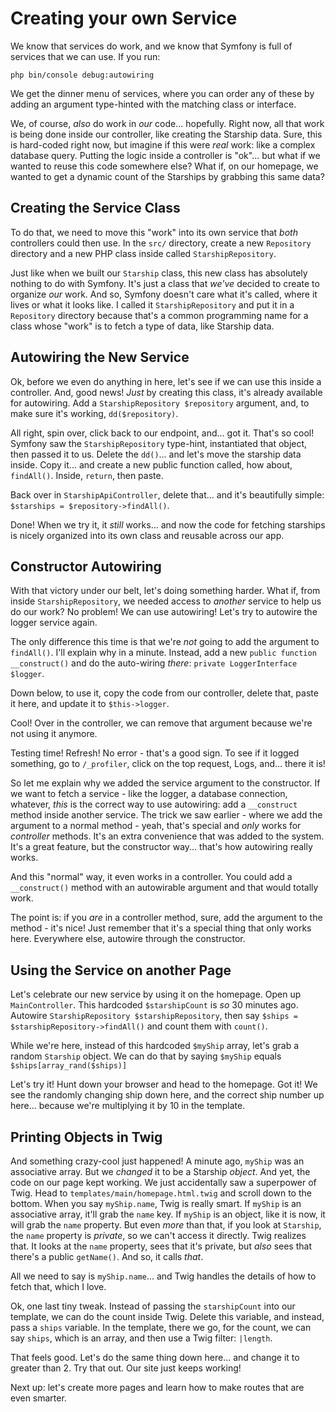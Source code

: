 # Creating your own Service

We know that services do work, and we know that Symfony is full of services
that we can use. If you run:

```terminal
php bin/console debug:autowiring
```

We get the dinner menu of services, where you can order any of these by adding
an argument type-hinted with the matching class or interface.

We, of course, *also* do work in *our* code... hopefully. Right now, all that work
is being done inside our controller, like creating the Starship data. Sure, this
is hard-coded right now, but imagine if this were *real* work: like a complex database
query. Putting the logic inside a controller is "ok"... but what if we wanted
to reuse this code somewhere else? What if, on our homepage, we wanted to get a
dynamic count of the Starships by grabbing this same data?

## Creating the Service Class

To do that, we need to move this "work" into its own service that *both* controllers
could then use. In the `src/` directory, create a new `Repository` directory and
a new PHP class inside called `StarshipRepository`.

Just like when we built our `Starship` class, this new class has absolutely nothing
to do with Symfony. It's just a class that *we've* decided to create to organize
*our* work. And so, Symfony doesn't care what it's called, where it lives or what
it looks like. I called it `StarshipRepository` and put it in a `Repository` directory
because that's a common programming name for a class whose "work" is to fetch a
type of data, like Starship data.

## Autowiring the New Service

Ok, before we even do anything in here, let's see if we can use this inside a
controller. And, good news! *Just* by creating this class, it's already available
for autowiring. Add a `StarshipRepository $repository` argument, and,
to make sure it's working, `dd($repository)`.

All right, spin over, click back to our endpoint, and... got it. That's so cool!
Symfony saw the `StarshipRepository` type-hint, instantiated that object, then passed
it to us. Delete the `dd()`... and let's move the starship data inside. Copy it...
and create a new public function called, how about, `findAll()`. Inside, `return`,
then paste.

Back over in `StarshipApiController`, delete that... and it's beautifully simple:
`$starships = $repository->findAll()`.

Done! When we try it, it *still* works... and now the code for fetching starships
is nicely organized into its own class and reusable across our app.

## Constructor Autowiring

With that victory under our belt, let's doing something harder. What if, from
inside `StarshipRepository`, we needed access to *another* service to help us do
our work? No problem! We can use autowiring! Let's try to autowire the logger
service again.

The only difference this time is that we're *not* going to add the argument to `findAll()`.
I'll explain why in a minute. Instead, add a new `public function __construct()`
and do the auto-wiring *there*: `private LoggerInterface $logger`.

Down below, to use it, copy the code from our controller, delete that, paste
it here, and update it to `$this->logger`.

Cool! Over in the controller, we can remove that argument because we're not using
it anymore.

Testing time! Refresh! No error - that's a good sign. To see if it logged something,
go to `/_profiler`, click on the top request, Logs, and... there it is!

So let me explain why we added the service argument to the constructor. If we want
to fetch a service - like the logger, a database connection, whatever, *this* is
the correct way to use autowiring: add a `__construct` method inside another service.
The trick we saw earlier - where we add the argument to a normal method - yeah,
that's special and *only* works for *controller* methods. It's an extra convenience
that was added to the system. It's a great feature, but the constructor way... that's
how autowiring really works.

And this "normal" way, it even works in a controller. You could add a `__construct()`
method with an autowirable argument and that would totally work.

The point is: if you *are* in a controller method, sure, add the argument to the
method - it's nice! Just remember that it's a special thing that only works here.
Everywhere else, autowire through the constructor.

## Using the Service on another Page

Let's celebrate our new service by using it on the homepage. Open up
`MainController`. This hardcoded `$starshipCount` is *so* 30 minutes ago. Autowire
`StarshipRepository $starshipRepository`, then say 
`$ships = $starshipRepository->findAll()` and count them with `count()`.

While we're here, instead of this hardcoded `$myShip` array, let's grab
a random `Starship` object. We can do that by saying `$myShip` equals
`$ships[array_rand($ships)]`

Let's try it! Hunt down your browser and head to the homepage. Got it! We see the
randomly changing ship down here, and the correct ship number up here... because
we're multiplying it by 10 in the template.

## Printing Objects in Twig

And something crazy-cool just happened! A minute ago, `myShip` was an associative
array. But we *changed* it to be a Starship *object*. And yet, the code on our page
kept working. We just accidentally saw a superpower of Twig. Head to
`templates/main/homepage.html.twig` and scroll down to the bottom. When you say
`myShip.name`, Twig is really smart. If `myShip` is an associative array, it'll grab
the `name` key. If `myShip` is an object, like it is now, it will grab the `name`
property. But even *more* than that, if you look at `Starship`, the `name` property
is *private*, so we can't access it directly. Twig realizes that. It looks at the
`name` property, sees that it's private, but *also* sees that there's a public
`getName()`. And so, it calls *that*.

All we need to say is `myShip.name`... and Twig handles the details of how to
fetch that, which I love.

Ok, one last tiny tweak. Instead of passing the `starshipCount` into our template,
we can do the count inside Twig. Delete this variable, and instead, pass a `ships`
variable. In the template, there we go, for the count, we can say `ships`,
which is an array, and then use a Twig filter: `|length`.

That feels good. Let's do the same thing down here... and change it to greater than 2.
Try that out. Our site just keeps working!

Next up: let's create more pages and learn how to make routes that are even smarter.

